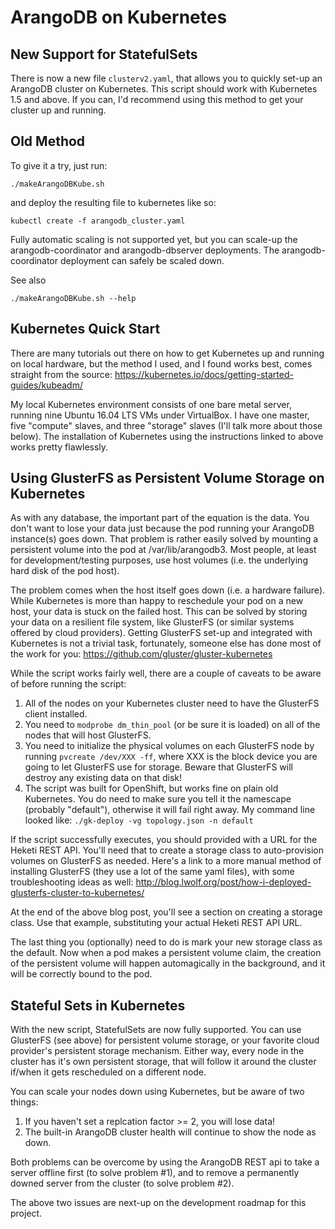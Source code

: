 # ArangoDB on Kubernetes

## New Support for StatefulSets

There is now a new file `clusterv2.yaml`, that allows you to quickly set-up an ArangoDB cluster on Kubernetes.  This script should work with Kubernetes 1.5 and above.  If you can, I'd recommend using this method to get your cluster up and running.

## Old Method

To give it a try, just run:

    ./makeArangoDBKube.sh

and deploy the resulting file to kubernetes like so:

    kubectl create -f arangodb_cluster.yaml

Fully automatic scaling is not supported yet, but you can scale-up the arangodb-coordinator
and arangodb-dbserver deployments. The arangodb-coordinator deployment
can safely be scaled down.

See also

    ./makeArangoDBKube.sh --help

## Kubernetes Quick Start

There are many tutorials out there on how to get Kubernetes up and running on local hardware, but the method I used, and I found works best, comes straight from the source:  https://kubernetes.io/docs/getting-started-guides/kubeadm/

My local Kubernetes environment consists of one bare metal server, running nine Ubuntu 16.04 LTS VMs under VirtualBox.  I have one master, five "compute" slaves, and three "storage" slaves (I'll talk more about those below).  The installation of Kubernetes using the instructions linked to above works pretty flawlessly.

## Using GlusterFS as Persistent Volume Storage on Kubernetes

As with any database, the important part of the equation is the data.  You don't want to lose your data just because the pod running your ArangoDB instance(s) goes down.  That problem is rather easily solved by mounting a persistent volume into the pod at /var/lib/arangodb3.  Most people, at least for development/testing purposes, use host volumes (i.e. the underlying hard disk of the pod host).

The problem comes when the host itself goes down (i.e. a hardware failure).  While Kubernetes is more than happy to reschedule your pod on a new host, your data is stuck on the failed host.  This can be solved by storing your data on a resilient file system, like GlusterFS (or similar systems offered by cloud providers).  Getting GlusterFS set-up and integrated with Kubernetes is not a trivial task, fortunately, someone else has done most of the work for you:  https://github.com/gluster/gluster-kubernetes

While the script works fairly well, there are a couple of caveats to be aware of before running the script:

1.  All of the nodes on your Kubernetes cluster need to have the GlusterFS client installed.
2.  You need to `modprobe dm_thin_pool` (or be sure it is loaded) on all of the nodes that will host GlusterFS.
3.  You need to initialize the physical volumes on each GlusterFS node by running `pvcreate /dev/XXX -ff`, where XXX is the block device you are going to let GlusterFS use for storage.  Beware that GlusterFS will destroy any existing data on that disk!
4.  The script was built for OpenShift, but works fine on plain old Kubernetes.  You do need to make sure you tell it the namescape (probably "default"), otherwise it will fail right away.  My command line looked like: `./gk-deploy -vg topology.json -n default`

If the script successfully executes, you should provided with a URL for the Heketi REST API.  You'll need that to create a storage class to auto-provision volumes on GlusterFS as needed.  Here's a link to a more manual method of installing GlusterFS (they use a lot of the same yaml files), with some troubleshooting ideas as well: http://blog.lwolf.org/post/how-i-deployed-glusterfs-cluster-to-kubernetes/

At the end of the above blog post, you'll see a section on creating a storage class.  Use that example, substituting your actual Heketi REST API URL.

The last thing you (optionally) need to do is mark your new storage class as the default.  Now when a pod makes a persistent volume claim, the creation of the persistent volume will happen automagically in the background, and it will be correctly bound to the pod.

## Stateful Sets in Kubernetes

With the new script, StatefulSets are now fully supported.  You can use GlusterFS (see above) for persistent volume storage, or your favorite cloud provider's persistent storage mechanism.  Either way, every node in the cluster has it's own persistent storage, that will follow it around the cluster if/when it gets rescheduled on a different node.

You can scale your nodes down using Kubernetes, but be aware of two things:

1.  If you haven't set a replcation factor >= 2, you will lose data!
2.  The built-in ArangoDB cluster health will continue to show the node as down.

Both problems can be overcome by using the ArangoDB REST api to take a server offline first (to solve problem #1), and to remove a permanently downed server from the cluster (to solve problem #2).

The above two issues are next-up on the development roadmap for this project.
